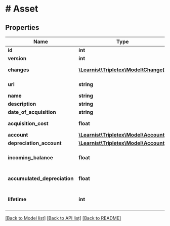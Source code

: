 # # Asset

## Properties

Name | Type | Description | Notes
------------ | ------------- | ------------- | -------------
**id** | **int** |  | [optional]
**version** | **int** |  | [optional]
**changes** | [**\Learnist\Tripletex\Model\Change[]**](Change.md) |  | [optional] [readonly]
**url** | **string** |  | [optional] [readonly]
**name** | **string** |  |
**description** | **string** |  |
**date_of_acquisition** | **string** |  |
**acquisition_cost** | **float** | Acquisition cost. | [optional]
**account** | [**\Learnist\Tripletex\Model\Account**](Account.md) |  | [optional]
**depreciation_account** | [**\Learnist\Tripletex\Model\Account**](Account.md) |  | [optional]
**incoming_balance** | **float** | Incoming balance for the asset. | [optional]
**accumulated_depreciation** | **float** | Accumulated depreciation for the asset. | [optional]
**lifetime** | **int** | Lifetime in months for the asset. | [optional]

[[Back to Model list]](../../README.md#models) [[Back to API list]](../../README.md#endpoints) [[Back to README]](../../README.md)
